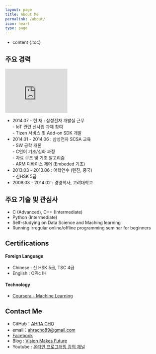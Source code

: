```yaml
---
layout: page
title: About Me
permalink: /about/
icon: heart
type: page
---
```

* content
{:toc}

## 주요 경력
<iframe src="https://githubbadge.appspot.com/ahracho?s=1" style="border: 0;height: 142px;width: 200px;overflow: hidden;" frameBorder="0"></iframe>  


* 2014.07 - 현  재 : 삼성전자 개발실 근무  
                    - IoT 관련 신사업 과제 참여  
                    - Tizen 서비스 및 Add-on SDK 개발  
* 2014.01 - 2014.06 : 삼성전자 SCSA 교육  
                    - SW 공학 개론  
                    - C언어 기초/심화 과정  
                    - 자료 구조 및 기초 알고리즘  
                    - ARM 디바이스 제어 (Embeded 기초)  
* 2013.03 - 2013.06 : 어학연수 (톈진, 중국)  
                    - 신HSK 5급  
* 2008.03 - 2014.02 : 경영학사, 고려대학교  


## 주요 기술 및 관심사

* C (Advanced), C++ (Intermediate)
* Python (Intermediate)
* Self-studying on Data Science and Maching learning  
* Running irregular online/offline programming seminar for beginners


## Certifications
#### Foreign Language
* Chinese : 신 HSK 5급, TSC 4급
* English : OPIc IH

#### Technology
* [Coursera - Machine Learning](https://www.Coursera.org/account/accomplishments/verify/PJLP5W5MU38R)


## Contact Me

* GitHub：[AHRA CHO](https://github.com/ahracho)
* email：ahracho89@gmail.com
* [Facebook](https://www.facebook.com/ahra.cho3)
* Blog : [Vision Makes Future](https://visionmakesfuture.wordpress.com)
* Youtube : [온라인 프로그래밍 강의 채널](https://www.youtube.com/channel/UCn1NX3h4lYS8wgsytxNyGiA)